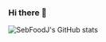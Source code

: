 ### Hi there 👋

<!--
**SebFoodJ/SebFoodJ** is a ✨ _special_ ✨ repository because its `README.md` (this file) appears on your GitHub profile.

Here are some ideas to get you started:

- 🔭 I’m currently working on ...
- 🌱 I’m currently learning ...
- 👯 I’m looking to collaborate on ...
- 🤔 I’m looking for help with ...
- 💬 Ask me about ...
- 📫 How to reach me: ...
- 😄 Pronouns: ...
- ⚡ Fun fact: ...
-->

![SebFoodJ's GitHub stats](https://github-readme-stats.vercel.app/api?username=SebFoodJ&show_icons=true&theme=transparent)
